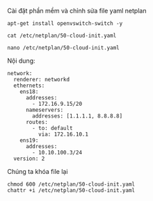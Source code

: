 Cài đặt phần mềm và chỉnh sửa file yaml netplan

    apt-get install openvswitch-switch -y

    cat /etc/netplan/50-cloud-init.yaml

    nano /etc/netplan/50-cloud-init.yaml

Nội dung:

    network:
      renderer: networkd
      ethernets:
        ens18:
          addresses:
            - 172.16.9.15/20
          nameservers:
            addresses: [1.1.1.1, 8.8.8.8]
          routes:
            - to: default
              via: 172.16.10.1
        ens19:
          addresses:
            - 10.10.100.3/24
      version: 2

Chúng ta khóa file lại

    chmod 600 /etc/netplan/50-cloud-init.yaml
    chattr +i /etc/netplan/50-cloud-init.yaml